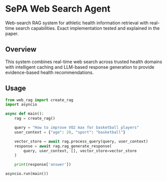 # SePA Web Search Agent

Web-search RAG system for athletic health information retrieval with real-time search capabilities. Exact implementation tested and explained in the paper. 

## Overview

This system combines real-time web search across trusted health domains with intelligent caching and LLM-based response generation to provide evidence-based health recommendations.

## Usage

```python
from web_rag import create_rag
import asyncio

async def main():
    rag = create_rag()

    query = "How to improve VO2 max for basketball players"
    user_context = {"age": 20, "sport": "basketball"}

    vector_store = await rag.process_query(query, user_context)
    response = await rag.rag_generate_response(
        query, user_context, [], vector_store=vector_store
    )

    print(response['answer'])

asyncio.run(main())
```
